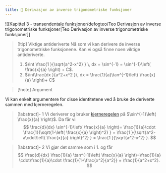 ```yaml
---
title: 📄 Derivasjon av inverse trigonometriske funksjoner
---
```


![[Kapittel 3 - transendentale funksjoner/defogteo/Teo Derivasjon av inverse trigonometriske funksjoner|Teo Derivasjon av inverse trigonometriske funksjoner]]



> [!tip] Viktige antideriverte
> Nå som vi kan derivere de inverse trigonometriske funksjonene. Kan vi også finne noen viktige antideriverte.
> 1. $\int \frac{1 }{\sqrt{a^2-x^2} } \, dx = \sin^{-1} = \sin^{-1}\left( \frac{x}{a} \right) + C$.
> 2. $\int\frac{dx }{a^2+x^2 }\, dx = \frac{1}{a}\tan^{-1}\left( \frac{x}{a} \right)+ C$


> [!note] Argument 
> 

Vi kan enkelt argumentere for disse identitetene ved å bruke de deriverte sammen med kjerneregelen.

> [!abstract]-  1
> Vi deriverer og bruker [kjerneregelen](Kapittel%202%20-%20derivasjon/7%20Kjerneregelen.md) på $\sin^{-1}\left( \frac{x}{a} \right)$. Da får vi 
> $$
>  \frac{d}{dx} \sin^{-1}\left( \frac{x}{a} \right)= \frac{1}{a}\cdot \frac{1}{\sqrt{1-\left( \frac{x}{a} \right)^2} } = \frac{1 }{\sqrt{a^2-a\cdot\left( \frac{x}{a} \right)^2}  }  = \frac{1 }{\sqrt{a^2-x^2}  }. 
>  $$


> [!abstract]- 2
> Vi gjør det samme som i 1. og får
> $$
>  \frac{d}{dx} \frac{1}{a} \tan^{-1}\left( \frac{x}{a} \right)=\frac{1}{a} \cdot\frac{1}{a}\cdot \frac{1}{1+\frac{x^2}{a^2}} = \frac{1}{a^2+x^2}. 
>  $$
>  